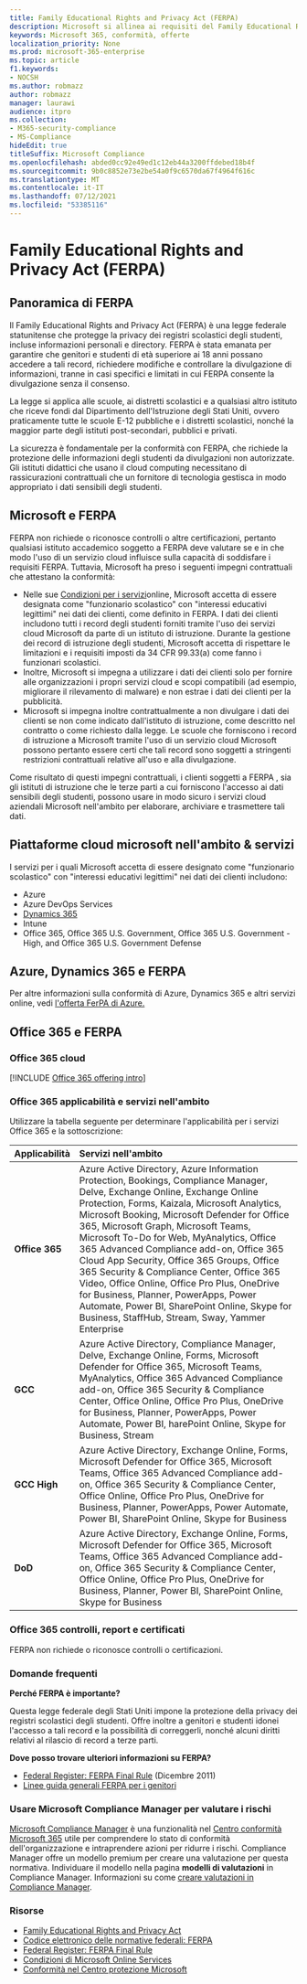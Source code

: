 ```yaml
---
title: Family Educational Rights and Privacy Act (FERPA)
description: Microsoft si allinea ai requisiti del Family Educational Rights and Privacy Act statunitense.
keywords: Microsoft 365, conformità, offerte
localization_priority: None
ms.prod: microsoft-365-enterprise
ms.topic: article
f1.keywords:
- NOCSH
ms.author: robmazz
author: robmazz
manager: laurawi
audience: itpro
ms.collection:
- M365-security-compliance
- MS-Compliance
hideEdit: true
titleSuffix: Microsoft Compliance
ms.openlocfilehash: abded0cc92e49ed1c12eb44a3200ffdebed18b4f
ms.sourcegitcommit: 9b0c8852e73e2be54a0f9c6570da67f4964f616c
ms.translationtype: MT
ms.contentlocale: it-IT
ms.lasthandoff: 07/12/2021
ms.locfileid: "53385116"
---
```

# <a name="family-educational-rights-and-privacy-act-ferpa"></a>Family Educational Rights and Privacy Act (FERPA)

## <a name="ferpa-overview"></a>Panoramica di FERPA

Il Family Educational Rights and Privacy Act (FERPA) è una legge federale statunitense che protegge la privacy dei registri scolastici degli studenti, incluse informazioni personali e directory. FERPA è stata emanata per garantire che genitori e studenti di età superiore ai 18 anni possano accedere a tali record, richiedere modifiche e controllare la divulgazione di informazioni, tranne in casi specifici e limitati in cui FERPA consente la divulgazione senza il consenso.

La legge si applica alle scuole, ai distretti scolastici e a qualsiasi altro istituto che riceve fondi dal Dipartimento dell'Istruzione degli Stati Uniti, ovvero praticamente tutte le scuole E-12 pubbliche e i distretti scolastici, nonché la maggior parte degli istituti post-secondari, pubblici e privati.

La sicurezza è fondamentale per la conformità con FERPA, che richiede la protezione delle informazioni degli studenti da divulgazioni non autorizzate. Gli istituti didattici che usano il cloud computing necessitano di rassicurazioni contrattuali che un fornitore di tecnologia gestisca in modo appropriato i dati sensibili degli studenti.

## <a name="microsoft-and-ferpa"></a>Microsoft e FERPA

FERPA non richiede o riconosce controlli o altre certificazioni, pertanto qualsiasi istituto accademico soggetto a FERPA deve valutare se e in che modo l'uso di un servizio cloud influisce sulla capacità di soddisfare i requisiti FERPA. Tuttavia, Microsoft ha preso i seguenti impegni contrattuali che attestano la conformità:

- Nelle sue [Condizioni per i servizi](https://aka.ms/Online-Services-Terms)online, Microsoft accetta di essere designata come "funzionario scolastico" con "interessi educativi legittimi" nei dati dei clienti, come definito in FERPA. I dati dei clienti includono tutti i record degli studenti forniti tramite l'uso dei servizi cloud Microsoft da parte di un istituto di istruzione. Durante la gestione dei record di istruzione degli studenti, Microsoft accetta di rispettare le limitazioni e i requisiti imposti da 34 CFR 99.33(a) come fanno i funzionari scolastici.
- Inoltre, Microsoft si impegna a utilizzare i dati dei clienti solo per fornire alle organizzazioni i propri servizi cloud e scopi compatibili (ad esempio, migliorare il rilevamento di malware) e non estrae i dati dei clienti per la pubblicità.
- Microsoft si impegna inoltre contrattualmente a non divulgare i dati dei clienti se non come indicato dall'istituto di istruzione, come descritto nel contratto o come richiesto dalla legge. Le scuole che forniscono i record di istruzione a Microsoft tramite l'uso di un servizio cloud Microsoft possono pertanto essere certi che tali record sono soggetti a stringenti restrizioni contrattuali relative all'uso e alla divulgazione.

Come risultato di questi impegni contrattuali, i clienti soggetti a FERPA , sia gli istituti di istruzione che le terze parti a cui forniscono l'accesso ai dati sensibili degli studenti, possono usare in modo sicuro i servizi cloud aziendali Microsoft nell'ambito per elaborare, archiviare e trasmettere tali dati.

## <a name="microsoft-in-scope-cloud-platforms--services"></a>Piattaforme cloud microsoft nell'ambito & servizi

I servizi per i quali Microsoft accetta di essere designato come "funzionario scolastico" con "interessi educativi legittimi" nei dati dei clienti includono:

- Azure
- Azure DevOps Services
- [Dynamics 365](https://aka.ms/d365-compliance-list)
- Intune
- Office 365, Office 365 U.S. Government, Office 365 U.S. Government - High, and Office 365 U.S. Government Defense

## <a name="azure-dynamics-365-and-ferpa"></a>Azure, Dynamics 365 e FERPA

Per altre informazioni sulla conformità di Azure, Dynamics 365 e altri servizi online, vedi [l'offerta FerPA di Azure.](/azure/compliance/offerings/offering-ferpa)

## <a name="office-365-and-ferpa"></a>Office 365 e FERPA

### <a name="office-365-cloud-environments"></a>Office 365 cloud

[!INCLUDE [Office 365 offering intro](../includes/o365-offering-introduction.md)]

### <a name="office-365-applicability-and-in-scope-services"></a>Office 365 applicabilità e servizi nell'ambito

Utilizzare la tabella seguente per determinare l'applicabilità per i servizi Office 365 e la sottoscrizione:

| **Applicabilità** | **Servizi nell'ambito** |
|:------------------|:----------------------|
| **Office 365** | Azure Active Directory, Azure Information Protection, Bookings, Compliance Manager, Delve, Exchange Online, Exchange Online Protection, Forms, Kaizala, Microsoft Analytics, Microsoft Booking, Microsoft Defender for Office 365, Microsoft Graph, Microsoft Teams, Microsoft To-Do for Web, MyAnalytics, Office 365 Advanced Compliance add-on, Office 365 Cloud App Security, Office 365 Groups, Office 365 Security & Compliance Center, Office 365 Video, Office Online, Office Pro Plus, OneDrive for Business, Planner, PowerApps, Power Automate, Power BI, SharePoint Online, Skype for Business, StaffHub, Stream, Sway, Yammer Enterprise |
| **GCC** | Azure Active Directory, Compliance Manager, Delve, Exchange Online, Forms, Microsoft Defender for Office 365, Microsoft Teams, MyAnalytics, Office 365 Advanced Compliance add-on, Office 365 Security & Compliance Center, Office Online, Office Pro Plus, OneDrive for Business, Planner, PowerApps, Power Automate, Power BI, harePoint Online, Skype for Business, Stream |
| **GCC High** | Azure Active Directory, Exchange Online, Forms, Microsoft Defender for Office 365, Microsoft Teams, Office 365 Advanced Compliance add-on, Office 365 Security & Compliance Center, Office Online, Office Pro Plus, OneDrive for Business, Planner, PowerApps, Power Automate, Power BI, SharePoint Online, Skype for Business |
| **DoD** | Azure Active Directory, Exchange Online, Forms, Microsoft Defender for Office 365, Microsoft Teams, Office 365 Advanced Compliance add-on, Office 365 Security & Compliance Center, Office Online, Office Pro Plus, OneDrive for Business, Planner, Power BI, SharePoint Online, Skype for Business |

### <a name="office-365-audits-reports-and-certificates"></a>Office 365 controlli, report e certificati

FERPA non richiede o riconosce controlli o certificazioni.

### <a name="frequently-asked-questions"></a>Domande frequenti

**Perché FERPA è importante?**

Questa legge federale degli Stati Uniti impone la protezione della privacy dei registri scolastici degli studenti. Offre inoltre a genitori e studenti idonei l'accesso a tali record e la possibilità di correggerli, nonché alcuni diritti relativi al rilascio di record a terze parti.

**Dove posso trovare ulteriori informazioni su FERPA?**

- [Federal Register: FERPA Final Rule](https://aka.ms/ferpa-reg) (Dicembre 2011)
- [Linee guida generali FERPA per i genitori](https://www2.ed.gov/policy/gen/guid/fpco/ferpa/parents.html)

### <a name="use-microsoft-compliance-manager-to-assess-your-risk"></a>Usare Microsoft Compliance Manager per valutare i rischi

[Microsoft Compliance Manager](/microsoft-365/compliance/compliance-manager) è una funzionalità nel [Centro conformità Microsoft 365](/microsoft-365/compliance/microsoft-365-compliance-center) utile per comprendere lo stato di conformità dell'organizzazione e intraprendere azioni per ridurre i rischi. Compliance Manager offre un modello premium per creare una valutazione per questa normativa. Individuare il modello nella pagina **modelli di valutazioni** in Compliance Manager. Informazioni su come [creare valutazioni in Compliance Manager](/microsoft-365/compliance/compliance-manager-assessments).

### <a name="resources"></a>Risorse

- [Family Educational Rights and Privacy Act](https://www.ed.gov/policy/gen/guid/fpco/ferpa/index.html)
- [Codice elettronico delle normative federali: FERPA](https://aka.ms/FERPA-GPO)
- [Federal Register: FERPA Final Rule](https://aka.ms/ferpa-reg)
- [Condizioni di Microsoft Online Services](https://aka.ms/Online-Services-Terms)
- [Conformità nel Centro protezione Microsoft](https://www.microsoft.com/trust-center/compliance/compliance-overview)
